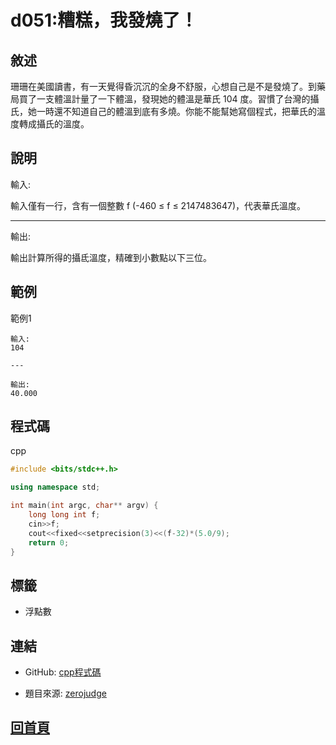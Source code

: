 
# d051:糟糕，我發燒了！

## 敘述

珊珊在美國讀書，有一天覺得昏沉沉的全身不舒服，心想自己是不是發燒了。到藥局買了一支體溫計量了一下體溫，發現她的體溫是華氏 104 度。習慣了台灣的攝氏，她一時還不知道自己的體溫到底有多燒。你能不能幫她寫個程式，把華氏的溫度轉成攝氏的溫度。
								
## 說明

輸入:

輸入僅有一行，含有一個整數 f (-460 ≤ f ≤ 2147483647)，代表華氏溫度。

---

輸出:

輸出計算所得的攝氐溫度，精確到小數點以下三位。

## 範例

範例1

```text
輸入:
104

---

輸出:
40.000

```

## 程式碼

cpp

```cpp
#include <bits/stdc++.h>

using namespace std;

int main(int argc, char** argv) {
	long long int f;
	cin>>f;
	cout<<fixed<<setprecision(3)<<(f-32)*(5.0/9);
	return 0;
}

```

## 標籤
- 浮點數


## 連結

- GitHub: [cpp程式碼](https://github.com/henryleecode23/solve_record/blob/main/zerojudge/d051/main.cpp)

- 題目來源: [zerojudge](https://zerojudge.tw/ShowProblem?problemid=d051)

## [回首頁](https://henryleecode23.github.io/solve_record/)

